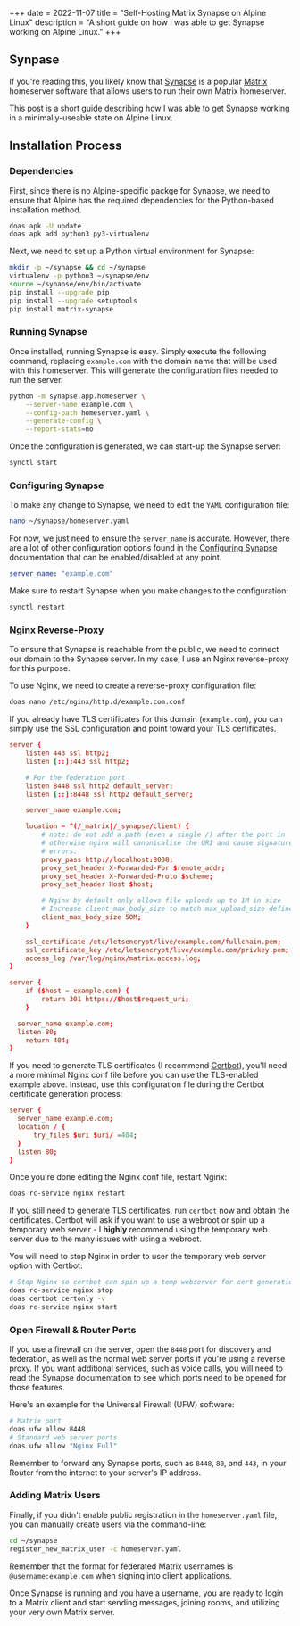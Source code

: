 +++
date = 2022-11-07
title = "Self-Hosting Matrix Synapse on Alpine Linux"
description = "A short guide on how I was able to get Synapse working on Alpine Linux."
+++

## Synpase

If you're reading this, you likely know that 
[Synapse](https://github.com/matrix-org/synapse/) is a popular 
[Matrix](https://matrix.org/) homeserver software that allows users to run their 
own Matrix homeserver.

This post is a short guide describing how I was able to get Synapse working in a 
minimally-useable state on Alpine Linux.

## Installation Process

### Dependencies

First, since there is no Alpine-specific packge for Synapse, we need to ensure 
that Alpine has the required dependencies for the Python-based installation 
method.

```bash
doas apk -U update
doas apk add python3 py3-virtualenv
```

Next, we need to set up a Python virtual environment for Synapse:

```bash
mkdir -p ~/synapse && cd ~/synapse
virtualenv -p python3 ~/synapse/env
source ~/synapse/env/bin/activate
pip install --upgrade pip
pip install --upgrade setuptools
pip install matrix-synapse
```

### Running Synapse

Once installed, running Synapse is easy. Simply execute the following command, 
replacing `example.com` with the domain name that will be used with this 
homeserver. This will generate the configuration files needed to run the server.

```bash
python -m synapse.app.homeserver \
    --server-name example.com \
    --config-path homeserver.yaml \
    --generate-config \
    --report-stats=no
```

Once the configuration is generated, we can start-up the Synapse server:

```bash
synctl start
```

### Configuring Synapse

To make any change to Synapse, we need to edit the `YAML` configuration file:

```bash
nano ~/synapse/homeserver.yaml
```

For now, we just need to ensure the `server_name` is accurate. However, there 
are a lot of other configuration options found in the [Configuring 
Synapse](https://matrix-org.github.io/synapse/develop/usage/configuration/config_documentation.html) 
documentation that can be enabled/disabled at any point.

```yaml
server_name: "example.com"
```

Make sure to restart Synapse when you make changes to the configuration:

```bash
synctl restart
```

### Nginx Reverse-Proxy

To ensure that Synapse is reachable from the public, we need to connect our 
domain to the Synapse server. In my case, I use an Nginx reverse-proxy for this 
purpose.

To use Nginx, we need to create a reverse-proxy configuration file:

```bash
doas nano /etc/nginx/http.d/example.com.conf
```

If you already have TLS certificates for this domain (`example.com`), you can 
simply use the SSL configuration and point toward your TLS certificates.

```conf
server {
    listen 443 ssl http2;
    listen [::]:443 ssl http2;

    # For the federation port
    listen 8448 ssl http2 default_server;
    listen [::]:8448 ssl http2 default_server;

    server_name example.com;

    location ~ ^(/_matrix|/_synapse/client) {
        # note: do not add a path (even a single /) after the port in `proxy_pass`,
        # otherwise nginx will canonicalise the URI and cause signature verification
        # errors.
        proxy_pass http://localhost:8008;
        proxy_set_header X-Forwarded-For $remote_addr;
        proxy_set_header X-Forwarded-Proto $scheme;
        proxy_set_header Host $host;

        # Nginx by default only allows file uploads up to 1M in size
        # Increase client_max_body_size to match max_upload_size defined in homeserver.yaml
        client_max_body_size 50M;
    }

    ssl_certificate /etc/letsencrypt/live/example.com/fullchain.pem;
    ssl_certificate_key /etc/letsencrypt/live/example.com/privkey.pem;
    access_log /var/log/nginx/matrix.access.log;
}

server {
	if ($host = example.com) {
		return 301 https://$host$request_uri;
	}

  server_name example.com;
  listen 80;
	return 404;
}
```

If you need to generate TLS certificates (I recommend 
[Certbot](https://certbot.eff.org/)), you'll need a more minimal Nginx conf file 
before you can use the TLS-enabled example above. Instead, use this 
configuration file during the Certbot certificate generation process:

```conf
server {
  server_name example.com;
  location / {
      try_files $uri $uri/ =404;
  }
  listen 80;
}
```

Once you're done editing the Nginx conf file, restart Nginx:

```bash
doas rc-service nginx restart
```

If you still need to generate TLS certificates, run `certbot` now and obtain the 
certificates. Certbot will ask if you want to use a webroot or spin up a 
temporary web server - I **highly** recommend using the temporary web server due 
to the many issues with using a webroot.

You will need to stop Nginx in order to user the temporary web server option 
with Certbot:

```bash
# Stop Nginx so certbot can spin up a temp webserver for cert generation
doas rc-service nginx stop
doas certbot certonly -v
doas rc-service nginx start
```

### Open Firewall & Router Ports

If you use a firewall on the server, open the `8448` port for discovery and 
federation, as well as the normal web server ports if you're using a reverse 
proxy. If you want additional services, such as voice calls, you will need 
to read the Synapse documentation to see which ports need to be opened for those 
features.

Here's an example for the Universal Firewall (UFW) software:

```bash
# Matrix port
doas ufw allow 8448
# Standard web server ports
doas ufw allow "Nginx Full"
```

Remember to forward any Synapse ports, such as `8448`, `80`, and `443`, in your 
Router from the internet to your server's IP address.

### Adding Matrix Users

Finally, if you didn't enable public registration in the `homeserver.yaml` file, 
you can manually create users via the command-line:

```bash
cd ~/synapse
register_new_matrix_user -c homeserver.yaml
```

Remember that the format for federated Matrix usernames is 
`@username:example.com` when signing into client applications.

Once Synapse is running and you have a username, you are ready to login to a 
Matrix client and start sending messages, joining rooms, and utilizing your very 
own Matrix server.
